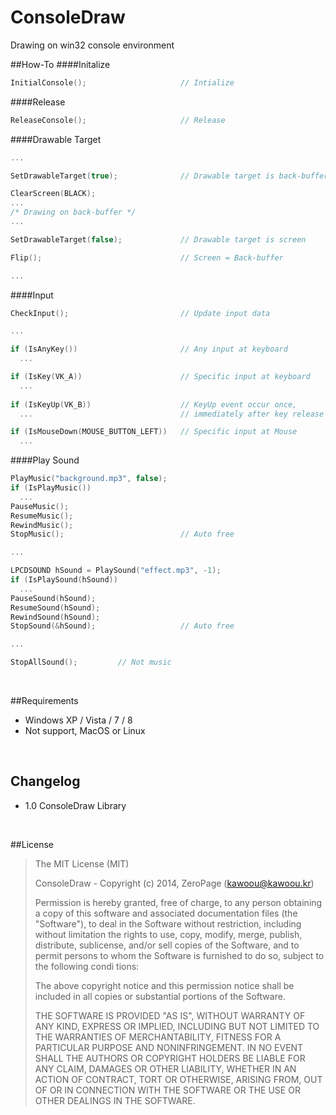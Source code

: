 ConsoleDraw
===========

Drawing on win32 console environment

##How-To
####Initalize
``` c
InitialConsole();                     // Intialize
```

####Release
``` c
ReleaseConsole();                     // Release
```

####Drawable Target
``` c
...

SetDrawableTarget(true);              // Drawable target is back-buffer

ClearScreen(BLACK);
...
/* Drawing on back-buffer */
...

SetDrawableTarget(false);             // Drawable target is screen

Flip();                               // Screen = Back-buffer

...
```

####Input
``` c
CheckInput();                         // Update input data

...

if (IsAnyKey())                       // Any input at keyboard
  ...

if (IsKey(VK_A))                      // Specific input at keyboard
  ...
  
if (IsKeyUp(VK_B))                    // KeyUp event occur once,
  ...                                 // immediately after key release

if (IsMouseDown(MOUSE_BUTTON_LEFT))   // Specific input at Mouse
  ...

```

####Play Sound
``` c
PlayMusic("background.mp3", false);
if (IsPlayMusic())
  ...
PauseMusic();
ResumeMusic();
RewindMusic();
StopMusic();                          // Auto free

...

LPCDSOUND hSound = PlaySound("effect.mp3", -1);
if (IsPlaySound(hSound))
  ...
PauseSound(hSound);
ResumeSound(hSound);
RewindSound(hSound);
StopSound(&hSound);                   // Auto free

...

StopAllSound();         // Not music
```

<br />

##Requirements

- Windows XP / Vista / 7 / 8
- Not support, MacOS or Linux

<br />

## Changelog

+ 1.0 ConsoleDraw Library

<br />

##License

> The MIT License (MIT)
>
>  ConsoleDraw - Copyright (c) 2014, ZeroPage (kawoou@kawoou.kr)
>
>  Permission is hereby granted, free of charge, to any person obtaining a copy of this software and associated documentation files (the "Software"), to deal in the Software without restriction, including without limitation the rights to use, copy, modify, merge, publish, distribute, sublicense, and/or sell copies of the Software, and to permit persons to whom the Software is furnished to do so, subject to the following condi tions:
>
>  The above copyright notice and this permission notice shall be included in all copies or substantial portions of the Software.
>
>  THE SOFTWARE IS PROVIDED "AS IS", WITHOUT WARRANTY OF ANY KIND, EXPRESS OR IMPLIED, INCLUDING BUT NOT LIMITED TO THE WARRANTIES OF MERCHANTABILITY, FITNESS FOR A PARTICULAR PURPOSE AND NONINFRINGEMENT. IN NO EVENT SHALL THE AUTHORS OR COPYRIGHT HOLDERS BE LIABLE FOR ANY CLAIM, DAMAGES OR OTHER LIABILITY, WHETHER IN AN ACTION OF CONTRACT, TORT OR OTHERWISE, ARISING FROM, OUT OF OR IN CONNECTION WITH THE SOFTWARE OR THE USE OR OTHER DEALINGS IN THE SOFTWARE.
